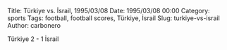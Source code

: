 Title: Türkiye vs. İsrail, 1995/03/08
Date: 1995/03/08 00:00
Category: sports
Tags: football, football scores, Türkiye, İsrail
Slug: turkiye-vs-israil
Author: carbonero


Türkiye 2 - 1 İsrail
